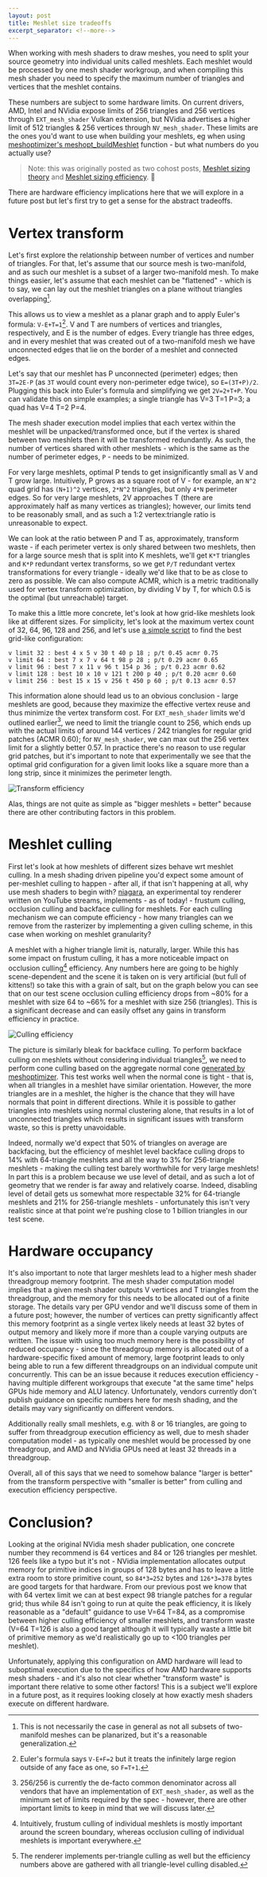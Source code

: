 ```yaml
---
layout: post
title: Meshlet size tradeoffs
excerpt_separator: <!--more-->
---
```


When working with mesh shaders to draw meshes, you need to split your source geometry into individual units called meshlets. Each meshlet would be processed by one mesh shader workgroup, and when compiling this mesh shader you need to specify the maximum number of triangles and vertices that the meshlet contains.

These numbers are subject to some hardware limits. On current drivers, AMD, Intel and NVidia expose limits of 256 triangles and 256 vertices through `EXT_mesh_shader` Vulkan extension, but NVidia advertises a higher limit of 512 triangles & 256 vertices through `NV_mesh_shader`. These limits are the ones you'd want to use when building your meshlets, eg when using [meshoptimizer's meshopt_buildMeshlet](https://github.com/zeux/meshoptimizer#mesh-shading) function - but what numbers do you actually use?

<!--more-->

> Note: this was originally posted as two cohost posts, [Meshlet sizing theory](https://cohost.org/zeux/post/659687-meshlet-sizing-theor) and [Meshlet sizing efficiency](https://cohost.org/zeux/post/779129-meshlet-sizing-effic). 🐞

There are hardware efficiency implications here that we will explore in a future post but let's first try to get a sense for the abstract tradeoffs.

# Vertex transform

Let's first explore the relationship between number of vertices and number of triangles. For that, let's assume that our source mesh is two-manifold, and as such our meshlet is a subset of a larger two-manifold mesh. To make things easier, let's assume that each meshlet can be  "flattened" - which is to say, we can lay out the meshlet triangles on a plane without triangles overlapping[^1].

This allows us to view a meshlet as a planar graph and to apply Euler's formula: `V-E+T=1`[^2]. V and T are numbers of vertices and triangles, respectively, and E is the number of edges. Every triangle has three edges, and in every meshlet that was created out of a two-manifold mesh we have unconnected edges that lie on the border of a meshlet and connected edges. 

Let's say that our meshlet has P unconnected (perimeter) edges; then `3T=2E-P` (as `3T` would count every non-perimeter edge twice), so `E=(3T+P)/2`. Plugging this back into Euler's formula and simplifying we get `2V=2+T+P`. You can validate this on simple examples; a single triangle has V=3 T=1 P=3; a quad has V=4 T=2 P=4.

The mesh shader execution model implies that each vertex within the meshlet will be unpacked/transformed once, but if the vertex is shared between two meshlets then it will be transformed redundantly. As such, the number of vertices shared with other meshlets - which is the same as the number of perimeter edges, `P` - needs to be minimized.

For very large meshlets, optimal P tends to get insignificantly small as V and T grow large. Intuitively, P grows as a square root of V - for example, an `N^2` quad grid has `(N+1)^2` vertices, `2*N^2` triangles, but only `4*N` perimeter edges. So for very large meshlets, 2V approaches T (there are approximately half as many vertices as triangles); however, our limits tend to be reasonably small, and as such a 1:2 vertex:triangle ratio is unreasonable to expect.

We can look at the ratio between P and T as, approximately, transform waste - if each perimeter vertex is only shared between two meshlets, then for a large source mesh that is split into K meshlets, we'll get `K*T` triangles and `K*P` redundant vertex transforms, so we get `P/T` redundant vertex transformations for every triangle - ideally we'd like that to be as close to zero as possible. We can also compute ACMR, which is a metric traditionally used for vertex transform optimization, by dividing V by T, for which 0.5 is the optimal (but unreachable) target.

To make this a little more concrete, let's look at how grid-like meshlets look like at different sizes. For simplicity, let's look at the maximum vertex count of 32, 64, 96, 128 and 256, and let's use [a simple script](https://gist.github.com/zeux/1ebc5e04030a681f7957ded0f5957015) to find the best grid-like configuration:

```
v limit 32 : best 4 x 5 v 30 t 40 p 18 ; p/t 0.45 acmr 0.75
v limit 64 : best 7 x 7 v 64 t 98 p 28 ; p/t 0.29 acmr 0.65
v limit 96 : best 7 x 11 v 96 t 154 p 36 ; p/t 0.23 acmr 0.62
v limit 128 : best 10 x 10 v 121 t 200 p 40 ; p/t 0.20 acmr 0.60
v limit 256 : best 15 x 15 v 256 t 450 p 60 ; p/t 0.13 acmr 0.57
```

This information alone should lead us to an obvious conclusion - large meshlets are good, because they maximize the effective vertex reuse and thus minimize the vertex transform cost. For `EXT_mesh_shader` limits we'd outlined earlier[^3], we need to limit the triangle count to 256, which ends up with the actual limits of around 144 vertices / 242 triangles for regular grid patches (ACMR 0.60); for `NV_mesh_shader`, we can max out the 256 vertex limit for a slightly better 0.57. In practice there's no reason to use regular grid patches, but it's important to note that experimentally we see that the optimal grid configuration for a given limit looks like a square more than a long strip, since it minimizes the perimeter length.

![Transform efficiency](/images/meshlets_1.png)

Alas, things are not quite as simple as "bigger meshlets = better" because there are other contributing factors in this problem.

# Meshlet culling

First let's look at how meshlets of different sizes behave wrt meshlet culling. In a mesh shading driven pipeline you'd expect some amount of per-meshlet culling to happen - after all, if that isn't happening at all, why use mesh shaders to begin with? [niagara](https://github.com/zeux/niagara), an experimental toy renderer written on YouTube streams, implements - as of today! - frustum culling, occlusion culling and backface culling for meshlets. For each culling mechanism we can compute efficiency - how many triangles can we remove from the rasterizer by implementing a given culling scheme, in this case when working on meshlet granularity?

A meshlet with a higher triangle limit is, naturally, larger. While this has some impact on frustum culling, it has a more noticeable impact on occlusion culling[^4] efficiency. Any numbers here are going to be highly scene-dependent and the scene it is taken on is very artificial (but full of kittens!) so take this with a grain of salt, but on the graph below you can see that on our test scene occlusion culling efficiency drops from ~80% for a meshlet with size 64 to ~66% for a meshlet with size 256 (triangles). This is a significant decrease and can easily offset any gains in transform efficiency in practice.

![Culling efficiency](/images/meshlets_2.png)

The picture is similarly bleak for backface culling. To perform backface culling on meshlets without considering individual triangles[^5], we need to perform cone culling based on the aggregate normal cone [generated by meshoptimizer](https://github.com/zeux/meshoptimizer#mesh-shading). This test works well when the normal cone is tight - that is, when all triangles in a meshlet have similar orientation. However, the more triangles are in a meshlet, the higher is the chance that they will have normals that point in different directions. While it is possible to gather triangles into meshlets using normal clustering alone, that results in a lot of unconnected triangles which results in significant issues with transform waste, so this is pretty unavoidable.

Indeed, normally we'd expect that 50% of triangles on average are backfacing, but the efficiency of meshlet level backface culling drops to 14% with 64-triangle meshlets and all the way to 3% for 256-triangle meshlets - making the culling test barely worthwhile for very large meshlets! In part this is a problem because we use level of detail, and as such a lot of geometry that we render is far away and relatively coarse. Indeed, disabling level of detail gets us somewhat more respectable 32% for 64-triangle meshlets and 21% for 256-triangle meshlets - unfortunately this isn't very realistic since at that point we're pushing close to 1 billion triangles in our test scene.

# Hardware occupancy

It's also important to note that larger meshlets lead to a higher mesh shader threadgroup memory footprint. The mesh shader computation model implies that a given mesh shader outputs V vertices and T triangles from the threadgroup, and the memory for this needs to be allocated out of a finite storage. The details vary per GPU vendor and we'll discuss some of them in a future post; however, the number of vertices can pretty significantly affect this memory footprint as a single vertex likely needs at least 32 bytes of output memory and likely more if more than a couple varying outputs are written. The issue with using too much memory here is the possibility of reduced occupancy - since the threadgroup memory is allocated out of a hardware-specific fixed amount of memory, large footprint leads to only being able to run a few different threadgroups on an individual compute unit concurrently. This can be an issue because it reduces execution efficiency - having multiple different workgroups that execute "at the same time" helps GPUs hide memory and ALU latency. Unfortunately, vendors currently don't publish guidance on specific numbers here for mesh shading, and the details may vary significantly on different vendors.

Additionally really small meshlets, e.g. with 8 or 16 triangles, are going to suffer from threadgroup execution efficiency as well, due to mesh shader computation model - as typically one meshlet would be processed by one threadgroup, and AMD and NVidia GPUs need at least 32 threads in a threadgroup.

Overall, all of this says that we need to somehow balance "larger is better" from the transform perspective with "smaller is better" from culling and execution efficiency perspective.

# Conclusion?

Looking at the original NVidia mesh shader publication, one concrete number they recommend is 64 vertices and 84 or 126 triangles per meshlet. 126 feels like a typo but it's not - NVidia implementation allocates output memory for primitive indices in groups of 128 bytes and has to leave a little extra room to store primitive count, so `84*3=252` bytes and `126*3=378` bytes are good targets for that hardware. From our previous post we know that with 64 vertex limit we can at best expect 98 triangle patches for a regular grid; thus while 84 isn't going to run at quite the peak efficiency, it is likely reasonable as a "default" guidance to use V=64 T=84, as a compromise between higher culling efficiency of smaller meshlets, and transform waste (V=64 T=126 is also a good target although it will typically waste a little bit of primitive memory as we'd realistically go up to <100 triangles per meshlet).

Unfortunately, applying this configuration on AMD hardware will lead to suboptimal execution due to the specifics of how AMD hardware supports mesh shaders - and it's also not clear whether "transform waste" is important there relative to some other factors! This is a subject we'll explore in a future post, as it requires looking closely at how exactly mesh shaders execute on different hardware.

[^1]: This is not necessarily the case in general as not all subsets of two-manifold meshes can be planarized, but it's a reasonable generalization.
[^2]: Euler's formula says `V-E+F=2` but it treats the infinitely large region outside of any face as one, so `F=T+1`.
[^3]: 256/256 is currently the de-facto common denominator across all vendors that have an implementation of `EXT_mesh_shader`, as well as the minimum set of limits required by the spec - however, there are other important limits to keep in mind that we will discuss later.
[^4]: Intuitively, frustum culling of individual meshlets is mostly important around the screen boundary, whereas occlusion culling of individual meshlets is important everywhere.
[^5]: The renderer implements per-triangle culling as well but the efficiency numbers above are gathered with all triangle-level culling disabled.
